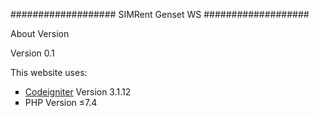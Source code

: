 ###################
SIMRent Genset WS
###################

<!-- <h1>USER ADMIN</h1> -->

<!-- <h3> user : admin </h3> -->
<!-- <h3> password : admin </h3> -->

<p>About Version</p>
<p>Version 0.1</p>
<p>This website uses:</p>

<ul type="square">
                            <li><a href="https://www.codeigniter.com/download" target="_blank"><u>Codeigniter</u></a> Version 3.1.12</li>
                            <li>PHP Version ≤7.4</li>
                        </ul>

